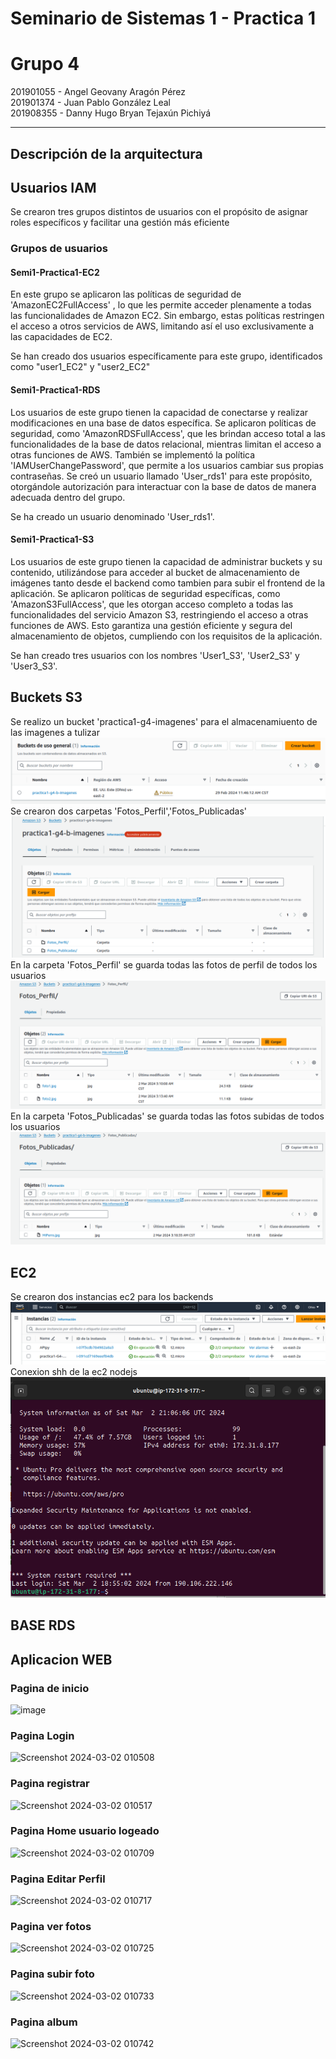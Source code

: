 # Seminario de Sistemas 1  - Practica 1
# Grupo 4
201901055 - Angel Geovany Aragón Pérez  
201901374 - Juan Pablo González Leal  
201908355 - Danny Hugo Bryan Tejaxún Pichiyá  
____________
## Descripción de la arquitectura



## Usuarios IAM
Se crearon tres grupos distintos de usuarios con el propósito de asignar roles específicos y facilitar una gestión más eficiente

### Grupos de usuarios
#### Semi1-Practica1-EC2
En este grupo se aplicaron las políticas de seguridad de 'AmazonEC2FullAccess' , lo que les permite acceder plenamente a todas las funcionalidades de Amazon EC2. Sin embargo, estas políticas restringen el acceso a otros servicios de AWS, limitando así el uso exclusivamente a las capacidades de EC2.

Se han creado dos usuarios específicamente para este grupo, identificados como "user1_EC2" y "user2_EC2"

#### Semi1-Practica1-RDS
Los usuarios de este grupo tienen la capacidad de conectarse y realizar modificaciones en una base de datos específica. 
Se aplicaron políticas de seguridad, como 'AmazonRDSFullAccess', que les brindan acceso total a las funcionalidades de la base de datos relacional, mientras limitan el acceso a otras funciones de AWS. También se implementó la política 'IAMUserChangePassword', que permite a los usuarios cambiar sus propias contraseñas.
Se creó un usuario llamado 'User_rds1' para este propósito, otorgándole autorización para interactuar con la base de datos de manera adecuada dentro del grupo.

Se ha creado un usuario denominado 'User_rds1'.

#### Semi1-Practica1-S3
Los usuarios de este grupo tienen la capacidad de administrar buckets y su contenido, utilizándose para acceder al bucket de almacenamiento de imágenes tanto desde el backend como tambien para subir el frontend de la aplicación. Se aplicaron políticas de seguridad específicas, como 'AmazonS3FullAccess', que les otorgan acceso completo a todas las funcionalidades del servicio Amazon S3, restringiendo el acceso a otras funciones de AWS. Esto garantiza una gestión eficiente y segura del almacenamiento de objetos, cumpliendo con los requisitos de la aplicación.

Se han creado tres usuarios con los nombres 'User1_S3', 'User2_S3' y 'User3_S3'. 

## Buckets S3
Se realizo un bucket 'practica1-g4-imagenes' para el almacenamiuento de las imagenes a tulizar
![S3_1](./Imagenes/S3_1.png )
Se crearon dos carpetas 'Fotos_Perfil','Fotos_Publicadas'
![S3_2](./Imagenes/S3_2.png )
En la carpeta 'Fotos_Perfil' se guarda todas las fotos de perfil de todos los usuarios
![S3_3](./Imagenes/s3_3.png )
En la carpeta 'Fotos_Publicadas' se guarda todas las fotos subidas de todos los usuarios
![S3_4](./Imagenes/s3_4.png )

## EC2
Se crearon dos instancias ec2 para los backends
![ec2_1](./Imagenes/ec2_1.png )
Conexion shh de la ec2 nodejs
![ec2_2](./Imagenes/ec2_2.png )

## BASE RDS

## Aplicacion WEB

### Pagina de inicio
![image](https://github.com/bryan967132/SEMI1_1S2024_Practica1/assets/72292384/b32b9501-5238-402a-8e9b-307518b0fccd)

### Pagina Login
![Screenshot 2024-03-02 010508](https://github.com/bryan967132/SEMI1_1S2024_Practica1/assets/72292384/f816e495-51af-4659-96b5-e002504ce333)

### Pagina registrar
![Screenshot 2024-03-02 010517](https://github.com/bryan967132/SEMI1_1S2024_Practica1/assets/72292384/f1df721a-fe7c-4905-b1e1-614ef538e994)

### Pagina Home usuario logeado
![Screenshot 2024-03-02 010709](https://github.com/bryan967132/SEMI1_1S2024_Practica1/assets/72292384/400b34e3-3b59-47ff-8fa5-5c1d9faaf789)

### Pagina Editar Perfil
![Screenshot 2024-03-02 010717](https://github.com/bryan967132/SEMI1_1S2024_Practica1/assets/72292384/bb20ada2-af15-4e87-97af-d64b52151e37)

### Pagina ver fotos
![Screenshot 2024-03-02 010725](https://github.com/bryan967132/SEMI1_1S2024_Practica1/assets/72292384/a7185f67-cd16-40a8-9119-bd6682e63e83)

### Pagina subir foto
![Screenshot 2024-03-02 010733](https://github.com/bryan967132/SEMI1_1S2024_Practica1/assets/72292384/52563656-f2de-41a5-b2e8-6a657d684392)

### Pagina album
![Screenshot 2024-03-02 010742](https://github.com/bryan967132/SEMI1_1S2024_Practica1/assets/72292384/8e253413-db97-4667-bdc1-c75e5032ea07)

